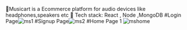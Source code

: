 🌟Musicart is a Ecommerce platform for audio devices like headphones,speakers etc
🌟 Tech stack: React , Node ,MongoDB
#Login Page![ms1](https://github.com/abhisheksahu504/Musicart/assets/96036672/f61c7711-2453-420b-992d-1ad99c623c67)
#Signup Page![ms2](https://github.com/abhisheksahu504/Musicart/assets/96036672/40ad8ac3-329a-49e5-be1a-c2125dc42e1e)
#Home Page 1 ![mshome](https://github.com/abhisheksahu504/Musicart/assets/96036672/e3c48cc0-0ad4-43d9-8e26-6a8457821bd8)
